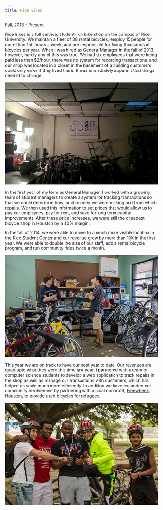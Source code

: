 ```yaml
---
title: Rice Bikes
---
```


Fall, 2013 - Present

Rice Bikes is a full service, student-run bike shop on the campus of Rice University. We maintain a fleet of 38 rental bicycles, employ 15 people for more than 150 hours a week, and are responsible for fixing thousands of bicycles per year. When I was hired as General Manager in the fall of 2013, however, hardly any of this was true. We had six employees that were being paid less than $2/hour, there was no system for recording transactions, and our shop was located in a closet in the basement of a building customers could only enter if they lived there. It was immediately apparent that things needed to change. 

![Old Shop](assets/img/work/proj-3/img1.jpg)

In the first year of my term as General Manager, I worked with a growing team of student managers to create a system for tracking transactions so that we could determine how much money we were making and from which repairs. We then used this information to set prices that would allow us to pay our employees, pay for rent, and save for long term capital improvements. After these price increases, we were still the cheapest bicycle shop in Houston by a 40% margin.

In the fall of 2014, we were able to move to a much more visible location in the Rice Student Center and our revenue grew by more than 10X in the first year. We were able to double the size of our staff, add a rental bicycle program, and run community rides twice a month.

![New Shop](assets/img/work/proj-3/img2.jpg)

This year we are on track to have our best year to date. Our revenues are quadruple what they were this time last year. I partnered with a team of computer science students to develop a web application to track repairs in the shop as well as manage our transactions with customers, which has helped us scale much more efficiently. In addition we have expanded our community involvement by partnering with a local nonprofit, [Freewheels Houston](http://freewheelshouston.org/), to provide used bicycles for refugees.

![Freewheels Houston](assets/img/work/proj-3/img3.jpg)